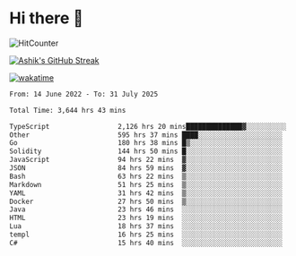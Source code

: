 # Hi there 👋

![HitCounter](https://hits.seeyoufarm.com/api/count/incr/badge.svg?url=https%3A%2F%2Fgithub.com%2Fashrhmn1212%2Fhit-counter)

<!-- ![Contribution Graph](https://github-readme-activity-graph.cyclic.app/graph?username=ashrhmn) -->


<!-- [![Top Langs](https://github-readme-stats.vercel.app/api/top-langs/?username=ashrhmn&layout=compact&theme=synthwave&langs_count=10&card_width=445)](https://github.com/anuraghazra/github-readme-stats) -->

[![Ashik's GitHub Streak](https://github-readme-streak-stats.herokuapp.com/?user=ashrhmn&theme=blood&fire=DD7F1C&background=151515&dates=9f9f9f&border=DD2727)](https://git.io/streak-stats)

<!-- ![Ashik's GitHub stats](https://github-readme-stats.vercel.app/api/?username=ashrhmn&show_icons=true&title_color=fff&icon_color=79ff97&text_color=9f9f9f&bg_color=151515) -->

[![wakatime](https://wakatime.com/badge/user/3df86613-ba63-4631-8e65-0ff18e7becad.svg)](https://wakatime.com/@3df86613-ba63-4631-8e65-0ff18e7becad)

<!--START_SECTION:waka-->

```txt
From: 14 June 2022 - To: 31 July 2025

Total Time: 3,644 hrs 43 mins

TypeScript                 2,126 hrs 20 mins██████████████▓░░░░░░░░░░   58.34 %
Other                      595 hrs 37 mins ████░░░░░░░░░░░░░░░░░░░░░   16.34 %
Go                         180 hrs 38 mins █▒░░░░░░░░░░░░░░░░░░░░░░░   04.96 %
Solidity                   144 hrs 50 mins █░░░░░░░░░░░░░░░░░░░░░░░░   03.97 %
JavaScript                 94 hrs 22 mins  ▓░░░░░░░░░░░░░░░░░░░░░░░░   02.59 %
JSON                       84 hrs 59 mins  ▓░░░░░░░░░░░░░░░░░░░░░░░░   02.33 %
Bash                       63 hrs 22 mins  ▒░░░░░░░░░░░░░░░░░░░░░░░░   01.74 %
Markdown                   51 hrs 25 mins  ▒░░░░░░░░░░░░░░░░░░░░░░░░   01.41 %
YAML                       31 hrs 42 mins  ▒░░░░░░░░░░░░░░░░░░░░░░░░   00.87 %
Docker                     27 hrs 50 mins  ▒░░░░░░░░░░░░░░░░░░░░░░░░   00.76 %
Java                       23 hrs 46 mins  ░░░░░░░░░░░░░░░░░░░░░░░░░   00.65 %
HTML                       23 hrs 19 mins  ░░░░░░░░░░░░░░░░░░░░░░░░░   00.64 %
Lua                        18 hrs 37 mins  ░░░░░░░░░░░░░░░░░░░░░░░░░   00.51 %
templ                      16 hrs 25 mins  ░░░░░░░░░░░░░░░░░░░░░░░░░   00.45 %
C#                         15 hrs 40 mins  ░░░░░░░░░░░░░░░░░░░░░░░░░   00.43 %
```

<!--END_SECTION:waka-->


<!--### Most Used Languages 
<img src="https://wakatime.com/share/@ashrhmn/24ecb986-5bf8-4607-af7f-0aab08908d8c.png" />

### Favourite Tools
<img src="https://wakatime.com/share/@ashrhmn/f4e08015-f3bc-460a-9228-95a3ba11c604.png" />-->
